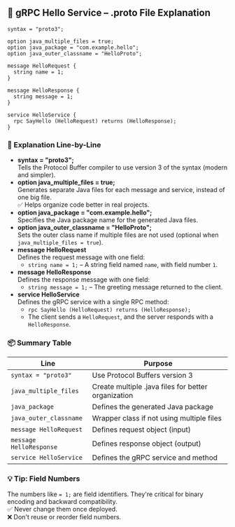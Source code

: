 <h2>📘 gRPC Hello Service – .proto File Explanation</h2>
 
<pre><code>syntax = "proto3";
 
option java_multiple_files = true;
option java_package = "com.example.hello";
option java_outer_classname = "HelloProto";
 
message HelloRequest {
  string name = 1;
}
 
message HelloResponse {
  string message = 1;
}
 
service HelloService {
  rpc SayHello (HelloRequest) returns (HelloResponse);
}
</code></pre>
 
<h3>📝 Explanation Line-by-Line</h3>
 
<ul>
  <li><strong>syntax = "proto3";</strong><br />
    Tells the Protocol Buffer compiler to use version 3 of the syntax (modern and simpler).</li>
 
  <li><strong>option java_multiple_files = true;</strong><br />
    Generates separate Java files for each message and service, instead of one big file.<br />
    ✅ Helps organize code better in real projects.</li>
 
  <li><strong>option java_package = "com.example.hello";</strong><br />
    Specifies the Java package name for the generated Java files.</li>
 
  <li><strong>option java_outer_classname = "HelloProto";</strong><br />
    Sets the outer class name if multiple files are not used (optional when <code>java_multiple_files = true</code>).</li>
 
  <li><strong>message HelloRequest</strong><br />
    Defines the request message with one field:
    <ul>
      <li><code>string name = 1;</code> – A string field named <code>name</code>, with field number <code>1</code>.</li>
    </ul>
  </li>
 
  <li><strong>message HelloResponse</strong><br />
    Defines the response message with one field:
    <ul>
      <li><code>string message = 1;</code> – The greeting message returned to the client.</li>
    </ul>
  </li>
 
  <li><strong>service HelloService</strong><br />
    Defines the gRPC service with a single RPC method:
    <ul>
      <li><code>rpc SayHello (HelloRequest) returns (HelloResponse);</code></li>
      <li>The client sends a <code>HelloRequest</code>, and the server responds with a <code>HelloResponse</code>.</li>
    </ul>
  </li>
</ul>
 
<h3>📦 Summary Table</h3>
 
<table>
  <thead>
    <tr>
      <th>Line</th>
      <th>Purpose</th>
    </tr>
  </thead>
  <tbody>
    <tr>
      <td><code>syntax = "proto3"</code></td>
      <td>Use Protocol Buffers version 3</td>
    </tr>
    <tr>
      <td><code>java_multiple_files</code></td>
      <td>Create multiple .java files for better organization</td>
    </tr>
    <tr>
      <td><code>java_package</code></td>
      <td>Defines the generated Java package</td>
    </tr>
    <tr>
      <td><code>java_outer_classname</code></td>
      <td>Wrapper class if not using multiple files</td>
    </tr>
    <tr>
      <td><code>message HelloRequest</code></td>
      <td>Defines request object (input)</td>
    </tr>
    <tr>
      <td><code>message HelloResponse</code></td>
      <td>Defines response object (output)</td>
    </tr>
    <tr>
      <td><code>service HelloService</code></td>
      <td>Defines the gRPC service and method</td>
    </tr>
  </tbody>
</table>
 
<h3>💡 Tip: Field Numbers</h3>
<p>
  The numbers like <code>= 1;</code> are field identifiers. They're critical for binary encoding and backward compatibility.<br />
  ✅ Never change them once deployed.<br />
  ❌ Don't reuse or reorder field numbers.
</p>
